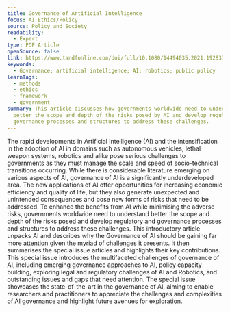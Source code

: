 ```yaml
---
title: Governance of Artificial Intelligence
focus: AI Ethics/Policy
source: Policy and Society
readability:
  - Expert
type: PDF Article
openSource: false
link: https://www.tandfonline.com/doi/full/10.1080/14494035.2021.1928377
keywords:
  - Governance; artificial intelligence; AI; robotics; public policy
learnTags:
  - methods
  - ethics
  - framework
  - government
summary: This article discusses how governments worldwide need to understand
  better the scope and depth of the risks posed by AI and develop regulatory and
  governance processes and structures to address these challenges.
---
```

The rapid developments in Artificial Intelligence (AI) and the intensification in the adoption of AI in domains such as autonomous vehicles, lethal weapon systems, robotics and alike pose serious challenges to governments as they must manage the scale and speed of socio-technical transitions occurring. While there is considerable literature emerging on various aspects of AI, governance of AI is a significantly underdeveloped area. The new applications of AI offer opportunities for increasing economic efficiency and quality of life, but they also generate unexpected and unintended consequences and pose new forms of risks that need to be addressed. To enhance the benefits from AI while minimising the adverse risks, governments worldwide need to understand better the scope and depth of the risks posed and develop regulatory and governance processes and structures to address these challenges. This introductory article unpacks AI and describes why the Governance of AI should be gaining far more attention given the myriad of challenges it presents. It then summarises the special issue articles and highlights their key contributions. This special issue introduces the multifaceted challenges of governance of AI, including emerging governance approaches to AI, policy capacity building, exploring legal and regulatory challenges of AI and Robotics, and outstanding issues and gaps that need attention. The special issue showcases the state-of-the-art in the governance of AI, aiming to enable researchers and practitioners to appreciate the challenges and complexities of AI governance and highlight future avenues for exploration.

